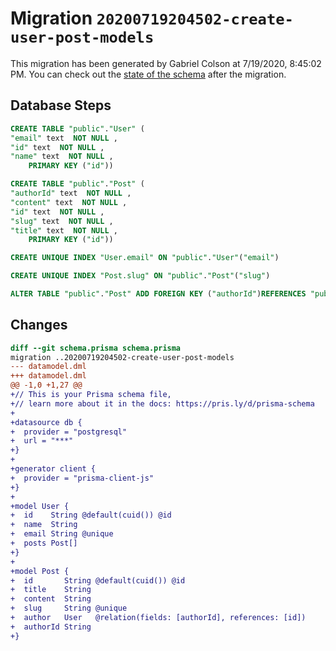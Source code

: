 # Migration `20200719204502-create-user-post-models`

This migration has been generated by Gabriel Colson at 7/19/2020, 8:45:02 PM.
You can check out the [state of the schema](./schema.prisma) after the migration.

## Database Steps

```sql
CREATE TABLE "public"."User" (
"email" text  NOT NULL ,
"id" text  NOT NULL ,
"name" text  NOT NULL ,
    PRIMARY KEY ("id"))

CREATE TABLE "public"."Post" (
"authorId" text  NOT NULL ,
"content" text  NOT NULL ,
"id" text  NOT NULL ,
"slug" text  NOT NULL ,
"title" text  NOT NULL ,
    PRIMARY KEY ("id"))

CREATE UNIQUE INDEX "User.email" ON "public"."User"("email")

CREATE UNIQUE INDEX "Post.slug" ON "public"."Post"("slug")

ALTER TABLE "public"."Post" ADD FOREIGN KEY ("authorId")REFERENCES "public"."User"("id") ON DELETE CASCADE  ON UPDATE CASCADE
```

## Changes

```diff
diff --git schema.prisma schema.prisma
migration ..20200719204502-create-user-post-models
--- datamodel.dml
+++ datamodel.dml
@@ -1,0 +1,27 @@
+// This is your Prisma schema file,
+// learn more about it in the docs: https://pris.ly/d/prisma-schema
+
+datasource db {
+  provider = "postgresql"
+  url = "***"
+}
+
+generator client {
+  provider = "prisma-client-js"
+}
+
+model User {
+  id    String @default(cuid()) @id
+  name  String
+  email String @unique
+  posts Post[]
+}
+
+model Post {
+  id       String @default(cuid()) @id
+  title    String
+  content  String
+  slug     String @unique
+  author   User   @relation(fields: [authorId], references: [id])
+  authorId String
+}
```


